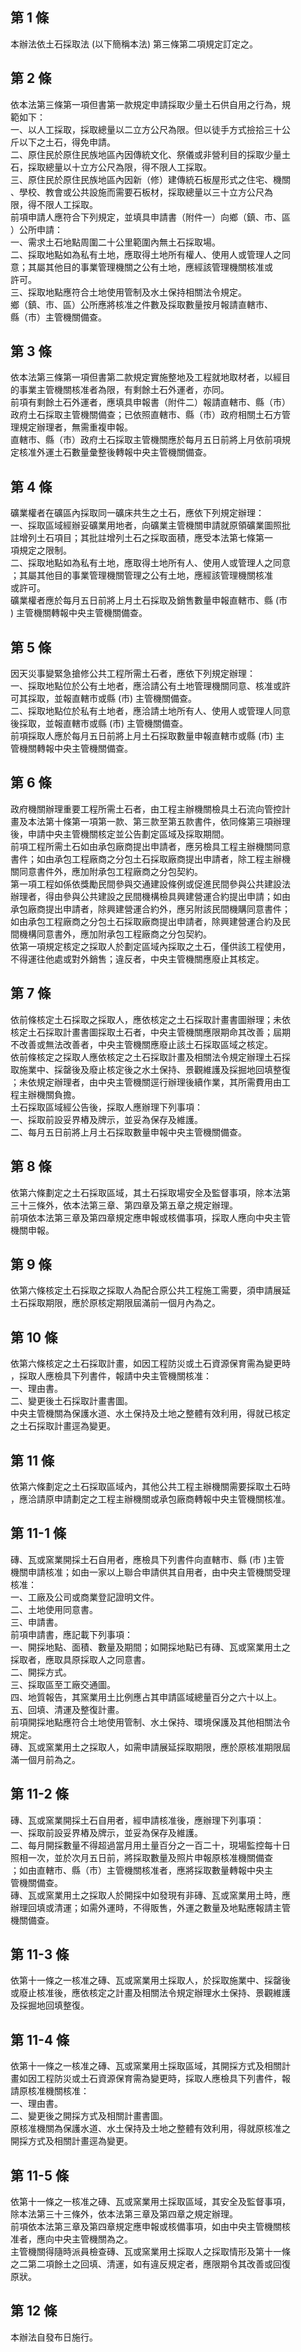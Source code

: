 第 1 條
-------
本辦法依土石採取法 (以下簡稱本法) 第三條第二項規定訂定之。

第 2 條
-------
依本法第三條第一項但書第一款規定申請採取少量土石供自用之行為，規  
範如下：  
一、以人工採取，採取總量以二立方公尺為限。但以徒手方式撿拾三十公  
    斤以下之土石，得免申請。  
二、原住民於原住民族地區內因傳統文化、祭儀或非營利目的採取少量土  
    石，採取總量以十立方公尺為限，得不限人工採取。  
三、原住民於原住民族地區內因新（修）建傳統石板屋形式之住宅、機關  
    、學校、教會或公共設施而需要石板材，採取總量以三十立方公尺為  
    限，得不限人工採取。  
前項申請人應符合下列規定，並填具申請書（附件一）向鄉（鎮、市、區  
）公所申請：  
一、需求土石地點周圍二十公里範圍內無土石採取場。  
二、採取地點如為私有土地，應取得土地所有權人、使用人或管理人之同  
    意；其屬其他目的事業管理機關之公有土地，應經該管理機關核准或  
    許可。  
三、採取地點應符合土地使用管制及水土保持相關法令規定。  
    鄉（鎮、市、區）公所應將核准之件數及採取數量按月報請直轄市、  
    縣（市）主管機關備查。

第 3 條
-------
依本法第三條第一項但書第二款規定實施整地及工程就地取材者，以經目  
的事業主管機關核准者為限，有剩餘土石外運者，亦同。  
前項有剩餘土石外運者，應填具申報書（附件二）報請直轄市、縣（市）  
政府土石採取主管機關備查；已依照直轄市、縣（市）政府相關土石方管  
理規定辦理者，無需重複申報。  
直轄市、縣（市）政府土石採取主管機關應於每月五日前將上月依前項規  
定核准外運土石數量彙整後轉報中央主管機關備查。

第 4 條
-------
礦業權者在礦區內採取同一礦床共生之土石，應依下列規定辦理：  
一、採取區域經辦妥礦業用地者，向礦業主管機關申請就原領礦業圖照批  
    註增列土石項目；其批註增列土石之採取面積，應受本法第七條第一  
    項規定之限制。  
二、採取地點如為私有土地，應取得土地所有人、使用人或管理人之同意  
    ；其屬其他目的事業管理機關管理之公有土地，應經該管理機關核准  
    或許可。  
礦業權者應於每月五日前將上月土石採取及銷售數量申報直轄市、縣 (市  
) 主管機關轉報中央主管機關備查。

第 5 條
-------
因天災事變緊急搶修公共工程所需土石者，應依下列規定辦理：  
一、採取地點位於公有土地者，應洽請公有土地管理機關同意、核准或許  
    可其採取，並報直轄市或縣 (市) 主管機關備查。  
二、採取地點位於私有土地者，應洽請土地所有人、使用人或管理人同意  
    後採取，並報直轄市或縣 (市) 主管機關備查。  
前項採取人應於每月五日前將上月土石採取數量申報直轄市或縣 (市) 主  
管機關轉報中央主管機關備查。

第 6 條
-------
政府機關辦理重要工程所需土石者，由工程主辦機關檢具土石流向管控計  
畫及本法第十條第一項第一款、第三款至第五款書件，依同條第三項辦理  
後，申請中央主管機關核定並公告劃定區域及採取期間。  
前項工程所需土石如由承包廠商提出申請者，應另檢具工程主辦機關同意  
書件；如由承包工程廠商之分包土石採取廠商提出申請者，除工程主辦機  
關同意書件外，應加附承包工程廠商之分包契約。  
第一項工程如係依獎勵民間參與交通建設條例或促進民間參與公共建設法  
辦理者，得由參與公共建設之民間機構檢具興建營運合約提出申請；如由  
承包廠商提出申請者，除興建營運合約外，應另附該民間機購同意書件；  
如由承包工程廠商之分包土石採取廠商提出申請者，除興建營運合約及民  
間機構同意書外，應加附承包工程廠商之分包契約。  
依第一項規定核定之採取人於劃定區域內採取之土石，僅供該工程使用，  
不得運往他處或對外銷售；違反者，中央主管機關應廢止其核定。

第 7 條
-------
依前條核定土石採取之採取人，應依核定之土石採取計畫書圖辦理；未依  
核定土石採取計畫書圖採取土石者，中央主管機關應限期命其改善；屆期  
不改善或無法改善者，中央主管機關應廢止該土石採取區域之核定。  
依前條核定之採取人應依核定之土石採取計畫及相關法令規定辦理土石採  
取施業中、採罄後及廢止核定後之水土保持、景觀維護及採掘地回填整復  
；未依規定辦理者，由中央主管機關逕行辦理後續作業，其所需費用由工  
程主辦機關負擔。  
土石採取區域經公告後，採取人應辦理下列事項：  
一、採取前設妥界樁及牌示，並妥為保存及維護。  
二、每月五日前將上月土石採取數量申報中央主管機關備查。

第 8 條
-------
依第六條劃定之土石採取區域，其土石採取場安全及監督事項，除本法第  
三十三條外，依本法第三章、第四章及第五章之規定辦理。  
前項依本法第三章及第四章規定應申報或核備事項，採取人應向中央主管  
機關申報。

第 9 條
-------
依第六條核定土石採取之採取人為配合原公共工程施工需要，須申請展延  
土石採取期限，應於原核定期限屆滿前一個月內為之。

第 10 條
--------
依第六條核定之土石採取計畫，如因工程防災或土石資源保育需為變更時  
，採取人應檢具下列書件，報請中央主管機關核准：  
一、理由書。  
二、變更後土石採取計畫書圖。  
中央主管機關為保護水道、水土保持及土地之整體有效利用，得就已核定  
之土石採取計畫逕為變更。

第 11 條
--------
依第六條劃定之土石採取區域內，其他公共工程主辦機關需要採取土石時  
，應洽請原申請劃定之工程主辦機關或承包廠商轉報中央主管機關核准。

第 11-1 條
----------
磚、瓦或窯業開採土石自用者，應檢具下列書件向直轄市、縣 (市 )主管  
機關申請核准；如由一家以上聯合申請供其自用者，由中央主管機關受理  
核准：  
一、工廠及公司或商業登記證明文件。  
二、土地使用同意書。  
三、申請書。  
前項申請書，應記載下列事項：  
一、開採地點、面積、數量及期間；如開採地點已有磚、瓦或窯業用土之  
    採取者，應取具原採取人之同意書。  
二、開採方式。  
三、採取區至工廠交通圖。  
四、地質報告，其窯業用土比例應占其申請區域總量百分之六十以上。  
五、回填、清運及整復計畫。  
前項開採地點應符合土地使用管制、水土保持、環境保護及其他相關法令  
規定。  
磚、瓦或窯業用土之採取人，如需申請展延採取期限，應於原核准期限屆  
滿一個月前為之。

第 11-2 條
----------
磚、瓦或窯業開採土石自用者，經申請核准後，應辦理下列事項：  
一、採取前設妥界樁及牌示，並妥為保存及維護。  
二、每月開採數量不得超過當月用土量百分之一百二十，現場監控每十日  
    照相一次，並於次月五日前，將採取數量及照片申報原核准機關備查  
    ；如由直轄市、縣（市）主管機關核准者，應將採取數量轉報中央主  
    管機關備查。  
磚、瓦或窯業用土之採取人於開採中如發現有非磚、瓦或窯業用土時，應  
辦理回填或清運；如需外運時，不得販售，外運之數量及地點應報請主管  
機關備查。

第 11-3 條
----------
依第十一條之一核准之磚、瓦或窯業用土採取人，於採取施業中、採罄後  
或廢止核准後，應依核定之計畫及相關法令規定辦理水土保持、景觀維護  
及採掘地回填整復。

第 11-4 條
----------
依第十一條之一核准之磚、瓦或窯業用土採取區域，其開採方式及相關計  
畫如因工程防災或土石資源保育需為變更時，採取人應檢具下列書件，報  
請原核准機關核准：  
一、理由書。  
二、變更後之開採方式及相關計畫書圖。  
原核准機關為保護水道、水土保持及土地之整體有效利用，得就原核准之  
開採方式及相關計畫逕為變更。

第 11-5 條
----------
依第十一條之一核准之磚、瓦或窯業用土採取區域，其安全及監督事項，  
除本法第三十三條外，依本法第三章及第四章之規定辦理。  
前項依本法第三章及第四章規定應申報或核備事項，如由中央主管機關核  
准者，應向中央主管機關為之。  
主管機關得隨時派員檢查磚、瓦或窯業用土採取人之採取情形及第十一條  
之二第二項餘土之回填、清運，如有違反規定者，應限期令其改善或回復  
原狀。

第 12 條
--------
本辦法自發布日施行。

